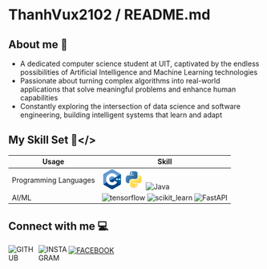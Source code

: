 # ThanhVux2102 / README.md

## About me 🧠
- A dedicated computer science student at UIT, captivated by the endless possibilities of Artificial Intelligence and Machine Learning technologies
- Passionate about turning complex algorithms into real-world applications that solve meaningful problems and enhance human capabilities
- Constantly exploring the intersection of data science and software engineering, building intelligent systems that learn and adapt

## My Skill Set 💉</>

| Usage | Skill |
|-------|-------|
| Programming Languages | <img src="https://raw.githubusercontent.com/devicons/devicon/master/icons/cplusplus/cplusplus-original.svg" alt="C++" width="40" height="40"/> <img src="https://raw.githubusercontent.com/devicons/devicon/master/icons/python/python-original.svg" alt="Python" width="40" height="40"/> <img src="https://upload.wikimedia.org/wikipedia/it/2/2e/Java_Logo.svg" alt="Java" width="40" height="40"/>|
| AI/ML | <img src="https://www.vectorlogo.zone/logos/tensorflow/tensorflow-icon.svg" alt="tensorflow" width="40"  height="40"/> <img src="https://upload.wikimedia.org/wikipedia/commons/0/05/Scikit_learn_logo_small.svg" alt="scikit_learn" width="40" height="40"/> <img src="https://cdn.worldvectorlogo.com/logos/fastapi.svg" alt="FastAPI" width="40" height="40"/> |

## Connect with me 💻
<a href="https://github.com/ThanhVux2102">
  <img align="left" alt="GITHUB" width="60px" src="https://logos-world.net/wp-content/uploads/2020/11/GitHub-Symbol.png" />
</a>
<a href="https://www.facebook.com/thanhh.vuu/">
  <img align="center" alt="FACEBOOK" width="35px" src="https://www.edigitalagency.com.au/wp-content/uploads/Facebook-logo-blue-large-size-PNG.png" />
</a>
<a href="https://www.instagram.com/thanhf_vux13/">
  <img align="left" alt="INSTAGRAM" width="60px" src="https://cdn.prod.website-files.com/67c783f1466dbd34a7beaf8e/67c78a2bb0ff12916456be49_678fac975f16f895f8710e1b_678fac4dc0549a39f28ab717_instagram-logo-instagram-icon-transparent-free-png.webp" />
</a>

<br />
<br />

<!-- ![Profile views](https://komarev.com/ghpvc/?username=ThanhVux2102&style=flat-square&color=blue) -->